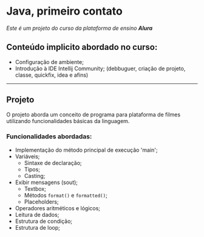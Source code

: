 # Java, primeiro contato
*Este é um projeto do curso da plataforma de ensino **Alura***

## Conteúdo implicito abordado no curso:

* Configuração de ambiente;
* Introdução à IDE Intellij Community; (debbuguer, criação de projeto, classe, quickfix, idea e afins)
---
  ## Projeto

  O projeto aborda um conceito de programa para plataforma de filmes utilizando funcionalidades básicas da linguagem.
  ### Funcionalidades abordadas:
  * Implementação do método principal de execução 'main';
  * Variáveis;
    * Sintaxe de declaração;
    * Tipos;
    * Casting;  
  * Exibir mensagens (sout);
     * Textbox;
     * Métodos ```format()``` e ```formatted()```;
     * Placeholders;
  * Operadores aritméticos e lógicos;
  * Leitura de dados;
  * Estrutura de condição;
  * Estrutura de loop;
